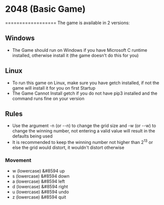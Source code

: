 # 2048 (Basic Game)
==================
The game is available in 2 versions:
## Windows
* The Game should run on Windows if you have Microsoft C runtime installed, otherwise install it (the game doesn't do this for you)

## Linux
* To run this game on Linux, make sure you have getch installed, if not the game will install it for you on first Startup
* The Game Cannot Install getch if you do not have pip3 installed and the command runs fine on your version

## Rules

* Use the argument -n (or --n) to change the grid size and -w (or --w) to change the winning number, not entering a valid value will result in the defaults being used
* It is recommended to keep the winning number not higher than 2<sup>13</sup> or else the grid would distort, it wouldn't distort otherwise

### Movement
* w (lowercase) &#8594 up
* s (lowercase) &#8594 down
* a (lowercase) &#8594 left
* d (lowercase) &#8594 right
* u (lowercase) &#8594 undo
* z (lowercase) &#8594 quit
 

